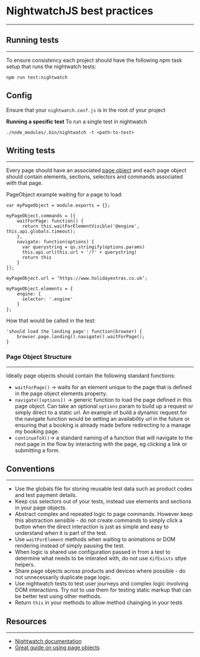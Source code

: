 # NightwatchJS best practices  #

----------
## Running tests ##
----------

To ensure consistency each project should have the following npm task setup that runs the nightwatch tests:

    npm run test:nightwatch

## Config

Ensure that your `nightwatch.conf.js` is in the root of your project

**Running a specific test**
To run a single test in nightwatch

    ./node_modules/.bin/nightwatch -t <path-to-test>

## Writing tests ##
----------

Every page should have an associated [page object](http://martinfowler.com/bliki/PageObject.html) and each page object should contain elements, sections, selectors and commands associated with that page.

PageObject example waiting for a page to load:

    var myPageObject = module.exports = {};

    myPageObject.commands = [{
        waitForPage: function() {
          return this.waitForElementVisible('@engine', this.api.globals.timeout);
        },
        navigate: function(options) {
          var querystring = qs.stringify(options.params)
          this.api.url(this.url + '/?' + querystring)
          return this
        }
    }];

    myPageObject.url = ‘https://www.holidayextras.co.uk’;

    myPageObject.elements = {
        engine: {
          selector: '.engine'
        }
    };

How that would be called in the test:

    'should load the landing page': function(browser) {
        browser.page.landing().navigate().waitForPage();
    }

### Page Object Structure
----------

Ideally page objects should contain the following standard functions:
* `waitForPage()` -> waits for an element unique to the page that is defined in the page object elements property.
* `navigate([options])` -> generic function to load the page defined in this page object. Can take an optional `options` param to build up a request or simply direct to a static url. An example of build a dynamic request for the navigate function would be setting an availability url in the future or ensuring that a booking is already made before redirecting to a manage my booking page.
* `continueToX()`-> a standard naming of a function that will navigate to the next page in the flow by interacting with the page, eg clicking a link or submitting a form.

## Conventions ##
----------

- Use the globals file for storing reusable test data such as product codes and test payment details.
- Keep css selectors out of your tests, instead use elements and sections in your page objects.
- Abstract complex and repeated logic to page commands. However keep this abstraction sensible - do not create commands to simply click a button when the direct interaction is just as simple and easy to understand when it is part of the test.
- Use `waitForElement` methods when waiting to animations or DOM rendering instead of simply pausing the test.
- When logic is shared use configuration passed in from a test to determine what needs to be interated with, do not use `XifExists` stlye helpers.
- Share page objects across products and devices where possible - do not unnecessarily duplicate page logic.
- Use nightwatch tests to test user journeys and complex logic involving DOM interactions. Try not to use them for testing static markup that can be better test using other methods.
- Return `this` in your methods to allow method chainging in your tests

## Resources ##
----------
- [Nightwatch documentation](http://nightwatchjs.org/guide)
- [Great guide on using page objects](http://martinfowler.com/bliki/PageObject.html)



